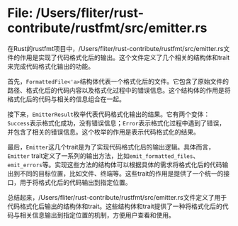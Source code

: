 # File: /Users/fliter/rust-contribute/rustfmt/src/emitter.rs

在Rust的rustfmt项目中，/Users/fliter/rust-contribute/rustfmt/src/emitter.rs文件的作用是实现了代码格式化后的输出。这个文件定义了几个相关的结构体和trait来完成代码格式化输出的功能。

首先，`FormattedFile<'a>`结构体代表一个格式化后的文件。它包含了原始文件的路径、格式化后的代码内容以及格式化过程中的错误信息。这个结构体的作用是将格式化后的代码与相关的信息组合在一起。

接下来，`EmitterResult`枚举代表代码格式化输出的结果。它有两个变体：`Success`表示格式化成功，没有错误信息；`Error`表示格式化过程中遇到了错误，并包含了相关的错误信息。这个枚举的作用是表示代码格式化的结果。

最后，`Emitter`这几个trait是为了实现代码格式化后的输出逻辑。具体而言，`Emitter` trait定义了一系列的输出方法，比如`emit_formatted_files`、`emit_errors`等。实现这些方法的结构体可以根据具体的需求将格式化后的代码输出到不同的目标位置，比如文件、终端等。这些trait的作用是提供了一个统一的接口，用于将格式化后的代码输出到指定位置。

总结起来，/Users/fliter/rust-contribute/rustfmt/src/emitter.rs文件定义了用于代码格式化后输出的结构体和trait。这些结构体和trait提供了一种将格式化后的代码与相关信息输出到指定位置的机制，方便用户查看和使用。

